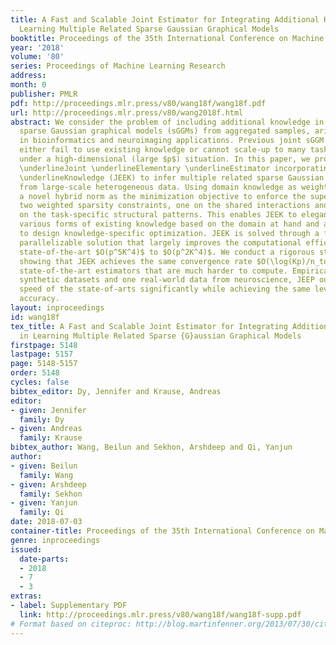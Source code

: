 ```yaml
---
title: A Fast and Scalable Joint Estimator for Integrating Additional Knowledge in
  Learning Multiple Related Sparse Gaussian Graphical Models
booktitle: Proceedings of the 35th International Conference on Machine Learning
year: '2018'
volume: '80'
series: Proceedings of Machine Learning Research
address: 
month: 0
publisher: PMLR
pdf: http://proceedings.mlr.press/v80/wang18f/wang18f.pdf
url: http://proceedings.mlr.press/v80/wang2018f.html
abstract: We consider the problem of including additional knowledge in estimating
  sparse Gaussian graphical models (sGGMs) from aggregated samples, arising often
  in bioinformatics and neuroimaging applications. Previous joint sGGM estimators
  either fail to use existing knowledge or cannot scale-up to many tasks (large $K$)
  under a high-dimensional (large $p$) situation. In this paper, we propose a novel
  \underlineJoint \underlineElementary \underlineEstimator incorporating additional
  \underlineKnowledge (JEEK) to infer multiple related sparse Gaussian Graphical models
  from large-scale heterogeneous data. Using domain knowledge as weights, we design
  a novel hybrid norm as the minimization objective to enforce the superposition of
  two weighted sparsity constraints, one on the shared interactions and the other
  on the task-specific structural patterns. This enables JEEK to elegantly consider
  various forms of existing knowledge based on the domain at hand and avoid the need
  to design knowledge-specific optimization. JEEK is solved through a fast and entry-wise
  parallelizable solution that largely improves the computational efficiency of the
  state-of-the-art $O(p^5K^4)$ to $O(p^2K^4)$. We conduct a rigorous statistical analysis
  showing that JEEK achieves the same convergence rate $O(\log(Kp)/n_tot)$ as the
  state-of-the-art estimators that are much harder to compute. Empirically, on multiple
  synthetic datasets and one real-world data from neuroscience, JEEP outperforms the
  speed of the state-of-arts significantly while achieving the same level of prediction
  accuracy.
layout: inproceedings
id: wang18f
tex_title: A Fast and Scalable Joint Estimator for Integrating Additional Knowledge
  in Learning Multiple Related Sparse {G}aussian Graphical Models
firstpage: 5148
lastpage: 5157
page: 5148-5157
order: 5148
cycles: false
bibtex_editor: Dy, Jennifer and Krause, Andreas
editor:
- given: Jennifer
  family: Dy
- given: Andreas
  family: Krause
bibtex_author: Wang, Beilun and Sekhon, Arshdeep and Qi, Yanjun
author:
- given: Beilun
  family: Wang
- given: Arshdeep
  family: Sekhon
- given: Yanjun
  family: Qi
date: 2018-07-03
container-title: Proceedings of the 35th International Conference on Machine Learning
genre: inproceedings
issued:
  date-parts:
  - 2018
  - 7
  - 3
extras:
- label: Supplementary PDF
  link: http://proceedings.mlr.press/v80/wang18f/wang18f-supp.pdf
# Format based on citeproc: http://blog.martinfenner.org/2013/07/30/citeproc-yaml-for-bibliographies/
---
```

